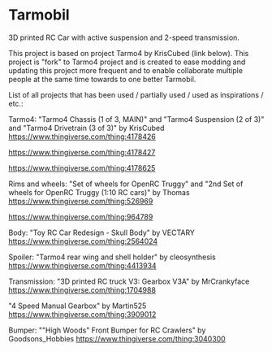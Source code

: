 # Tarmobil

3D printed RC Car with active suspension and 2-speed transmission.

This project is based on project Tarmo4 by KrisCubed (link below). This project is "fork" to Tarmo4 project and is created to ease modding and updating this project more frequent and to enable collaborate multiple people at the same time towards to one better Tarmobil.


List of all projects that has been used / partially used / used as inspirations / etc.:

Tarmo4:
"Tarmo4 Chassis (1 of 3, MAIN)" and "Tarmo4 Suspension (2 of 3)" and "Tarmo4 Drivetrain (3 of 3)" by KrisCubed
https://www.thingiverse.com/thing:4178426

https://www.thingiverse.com/thing:4178427

https://www.thingiverse.com/thing:4178625

Rims and wheels:
"Set of wheels for OpenRC Truggy" and "2nd Set of wheels for OpenRC Truggy (1:10 RC cars)" by Thomas
https://www.thingiverse.com/thing:526969

https://www.thingiverse.com/thing:964789

Body:
"Toy RC Car Redesign - Skull Body" by VECTARY
https://www.thingiverse.com/thing:2564024

Spoiler:
"Tarmo4 rear wing and shell holder" by cleosynthesis
https://www.thingiverse.com/thing:4413934

Transmission:
"3D printed RC truck V3: Gearbox V3A" by MrCrankyface
https://www.thingiverse.com/thing:1704988

"4 Speed Manual Gearbox" by Martin525
https://www.thingiverse.com/thing:3909012

Bumper:
""High Woods" Front Bumper for RC Crawlers" by Goodsons_Hobbies
https://www.thingiverse.com/thing:3040300
